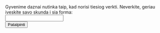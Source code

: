 <form>
  Gyvenime daznai nutinka taip, kad norisi tiesiog verkti. Neverkite, geriau iveskite savo skunda i sia forma:<br>
  <input type="text" name="skundas"><br>
 <button type="button" id="knopke" onclick="myFunction()">Patalpinti</button>

<script>
function myFunction() {
  <!-- :feelsbadman: -->
    document.getElementById("skundas").value = "";
}
</script>
  
</form>
